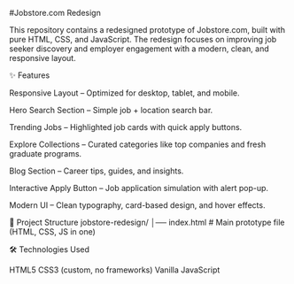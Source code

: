 #Jobstore.com Redesign

This repository contains a redesigned prototype of Jobstore.com, built with pure HTML, CSS, and JavaScript. The redesign focuses on improving job seeker discovery and employer engagement with a modern, clean, and responsive layout.

✨ Features

Responsive Layout – Optimized for desktop, tablet, and mobile.

Hero Search Section – Simple job + location search bar.

Trending Jobs – Highlighted job cards with quick apply buttons.

Explore Collections – Curated categories like top companies and fresh graduate programs.

Blog Section – Career tips, guides, and insights.

Interactive Apply Button – Job application simulation with alert pop-up.

Modern UI – Clean typography, card-based design, and hover effects.

📂 Project Structure
jobstore-redesign/
│── index.html # Main prototype file (HTML, CSS, JS in one)

🛠️ Technologies Used

HTML5
CSS3 (custom, no frameworks)
Vanilla JavaScript
